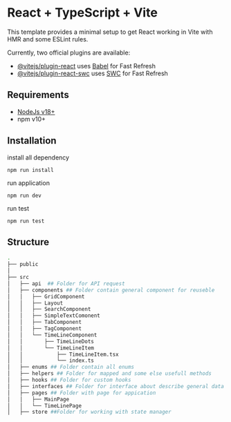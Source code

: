 # React + TypeScript + Vite

This template provides a minimal setup to get React working in Vite with HMR and some ESLint rules.

Currently, two official plugins are available:

- [@vitejs/plugin-react](https://github.com/vitejs/vite-plugin-react/blob/main/packages/plugin-react/README.md) uses [Babel](https://babeljs.io/) for Fast Refresh
- [@vitejs/plugin-react-swc](https://github.com/vitejs/vite-plugin-react-swc) uses [SWC](https://swc.rs/) for Fast Refresh

## Requirements
- [NodeJs v18+](https://nodejs.org/en/download/package-manager)
- npm v10+


## Installation

install all dependency 
```npm
npm run install
```
run application
```npm
npm run dev
```

run test
```npm
npm run test
```

## Structure
```bash
.
├── public
│  
├── src
│   ├── api  ## Folder for API request
│   ├── components ## Folder contain general component for reuseble
│   │   ├── GridComponent
│   │   ├── Layout
│   │   ├── SearchComponent
│   │   ├── SimpleTextComonent
│   │   ├── TabComponent
│   │   ├── TagComponent
│   │   └── TimeLineComponent
│   │       ├── TimeLineDots
│   │       └── TimeLineItem
│   │           ├── TimeLineItem.tsx
│   │           └── index.ts
│   ├── enums ## Folder contain all enums
│   ├── helpers ## Folder for mapped and some else usefull methods
│   ├── hooks ## Folder for custom hooks
│   ├── interfaces ## Folder for interface about describe general data
│   ├── pages ## Folder with page for appication
│   │   ├── MainPage
│   │   └── TimeLinePage
│   ├── store ##Folder for working with state manager


```
